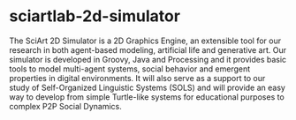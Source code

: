 # sciartlab-2d-simulator
The SciArt 2D Simulator is a 2D Graphics Engine, an extensible tool for our research in both agent-based modeling, artificial life and generative art.  Our simulator is developed in Groovy, Java and Processing and it provides basic tools to model multi-agent systems, social behavior and emergent properties in digital environments. It will also serve as a support to our study of Self-Organized Linguistic Systems (SOLS) and will provide an easy way to develop from simple Turtle-like systems for educational purposes to complex P2P Social Dynamics.
